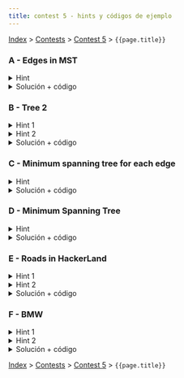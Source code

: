 ```yaml
---
title: contest 5 - hints y códigos de ejemplo
---
```


[Index](../index) > [Contests](../contests) > [Contest 5](../contests#contest-5) > ```{{page.title}}```

### A - Edges in MST
<details> 
  <summary>Hint</summary>
  En el algoritmo de kruskal para obtener el MST de un grafo, se procesan las aristas en orden de pesos y viendo la conectividad se llega siempre a la solución. La única parte en que podría haber más de una solución para un MST es si hay más de una arista con el mismo peso (y por tanto el procesamiento en kruskal es arbitrario en orden). Piensen en una forma de procesar las aristas con mismo peso simultáneamente para ver si cada una puede ser parte de una solución.
</details>
<details> 
  <summary>Solución + código</summary>
  Basta con usar el hint y simular el algoritmo de kruskal pero procesando todas las aristas del mismo peso simultáneamente. Si una arista es la única de su peso que es aceptada por kruskal, entonces está en todos los MST (any), si hay más de una aceptada del peso entonces es al menos en un MST (at least one). Si no es aceptada es none.
  <a href="https://github.com/BenjaminRubio/CompetitiveProgramming/blob/master/Problems/Codeforces/EdgesInMST.cpp">Código de ejemplo</a>
</details>

### B - Tree 2
<details> 
  <summary>Hint 1</summary>
  Si supieramos cual es el nodo más lejano a nosotros, bastaría con ver si la distancia entre yo y el es mayor o igual a k, de serlo devolvemos el k-ésimo nodo en el camino y si no no existe nodo que cumpla lo pedido. Lamentablemente no podemos sacar distancias entre todos los nodos en tiempo, piensen en una forma de poder saber uno a mayor distancia rápidamente.
</details>
<details> 
  <summary>Hint 2</summary>
  Podemos obtener 2 nodos que esten lo más lejos posible uno del otro en el árbol. Basta con hacer 2 dfs ambos encontrando nodos más lejanos, el primero de un nodo cualquiera y el segundo del nodo encontrado más lejos en el primero (así encontramos el 2o). Estos dos nodos serán extremos de un diámetro de un árbol y es más, podemos demostrar que para cualquier nodo (u) en el árbol, se cumple que uno de los 2 nodos encontrados es lo más lejano a u posible. Usando esto y el hint 1 estamos casi listos. Sólo falta poder obtener distancia entre nodos y el k-ésimo en un camino rápidamente.
</details>
<details>
  <summary>Solución + código</summary>
  Para hacer lo último del hint 2 basta usar LCA, la distancia entre u y v es simplemente las profundidades de ambos nodos sumadas menos la profundidad del lca entre ellos. Para obtener el k-ésimo nodo por otro lado basta hacer binary lifting usando la información de la sparse table de ancestros en el LCA. La complejidad final de este algoritmo es O(N) por los dfs iniciales más O(Q log N) por las queries usando LCA.
  <a href="https://github.com/BenjaminRubio/CompetitiveProgramming/blob/master/Problems/Timus/Tree2.cpp">Código de ejemplo</a>
</details>

### C - Minimum spanning tree for each edge
<details> 
  <summary>Hint</summary>
  Se puede demostrar que dado un MST, para obtener el MST de un grafo forzando la aparición de una arista (e), siempre existirá una arista (f) en el MST original tal que el óptimo forzando e, es dado por MST - {f} + {e}. Luego basta encontrar el valor de esta arista f para cada arista a forzar.
</details>
<details> 
  <summary>Solución + código</summary>
  Primero encontramos un MST original y luego para cada arista (u, v) tendremos: Si estaba ya en el MST no hacemos cambies y retornamos el valor del MST original. Si no está en el MST original basta con encontrar el valor de la mayor arista en el camino entre u y v en el MST original, el valor del MST forzado será el el valor original más el de la arista forzada menos el de la encontrada en el camino. Para encontrar la mayor arista en un camino del MST basta con aplicar binary lifting en un LCA.
  <a href="https://github.com/BenjaminRubio/CompetitiveProgramming/blob/master/Problems/Codeforces/MinimumSpanningTreeForEachEdge.cpp">Código de ejemplo</a>
</details>

### D - Minimum Spanning Tree
<details> 
  <summary>Hint</summary>
  Problema de implementación directa de MST.
</details>
<details> 
  <summary>Solución + código</summary>
  <a href="https://github.com/BenjaminRubio/CompetitiveProgramming/blob/master/Problems/SPOJ/MST.cpp">Código de ejemplo</a>
</details>

### E - Roads in HackerLand
<details> 
  <summary>Hint 1</summary>
  Notemos que en vez de considerar el grafo completo, basta considerar el MST obtenido al usar los C_i como pesos (en vez de 2^{C_i}). Esto pues si obtenemos el MST ordenando agregando desde las aristas de menor peso, entonces cualquier arista que no esté en el MST será subóptima, pues si no fue agregada al MST, por la construcción de Kruskal debe existir un camino entre los nodos que une con sólo costos estrictamente menores. Y como en potencias de 2 distintas se cumple que la suma de potencias menores a k siempre es menor que 2^k, cualquiera de estos caminos será óptimo frente a pasar por la arista que no está en el MST.
</details>
<details> 
<summary>Hint 2</summary>
  Usando el MST del grafo, para obtener la solución tenemos que saber la suma de todas las distancias de pares de nodos en binario. Notemos que podemos obtener las veces que cada arista en el MST será usada usando un par de dfs. Primero usamos un dfs que precalcule los tamaños de cada subárbol y el segundo dfs ocupará esos valores para calcular cuantas veces se usa cada arista en el valor pedido (las veces que se usa una arista entre u y v es el tamaño del subárbol de v (S_v) multiplicado por su complemento N - S_v).
</details>
<details> 
  <summary>Solución + código</summary>
  Teniendo los valores del Hint 2 sólo queda obtener el número binario, como cada arista tiene un valor de potencia de 2 distinto, si guardamos los valores mencionados anteriormente en un arreglo indexado por las potencias C_i, podemos convertir este arreglo en la respuesta binaria acumulando hacia arriba la división por dos del valor de cada celda (dejando registrado el resto). El arreglo resultante será precisamente el número binario pedido.
  <a href="https://github.com/BenjaminRubio/CompetitiveProgramming/blob/master/Problems/HackerRank/RoadsInHackerLand.cpp">Código de ejemplo</a>
</details>

### F - BMW
<details> 
  <summary>Hint 1</summary>
  Notemos que el camino que buscamos es aquel donde el peso de la arista de menor peso sea máximo. Es decir, el camino con aristas de mayor peso (no necesariamente la suma será mayor, sino que el mínimo es mayor).
</details>
<details> 
  <summary>Hint 2</summary>
  Se puede demostrar que todas las aristas del camino que buscamos estarán presentes en el Maximum Spanning Tree del grafo dado. Para encontrar el Maximum Spaning Tree basta ocupar el mismo algoritmo visto para el mínimo pero ordenando las arístas de mayor a menor peso.
</details>
<details> 
  <summary>Solución + código</summary>
  La solución consiste en implementar un dfs que busque el camino con mayor mínimo, este dfs sólo funciona en tiempo lineal si el grafo sobre el que trabaja es un árbol sin ciclos, por eso trabajamos sobre el Maximum Spanning Tree según el hint 2.
  <a href="https://github.com/BenjaminRubio/CompetitiveProgramming/blob/master/Problems/SPOJ/BMW.cpp">Código de ejemplo</a>
</details>

<!-- <details> 
  <summary>Hint</summary>   
</details>
<details> 
  <summary>Solución + código</summary>
  <a href="">Código de ejemplo</a>
</details> -->

[Index](../index) > [Contests](../contests) > [Contest 5](../contests#contest-5) > ```{{page.title}}```
